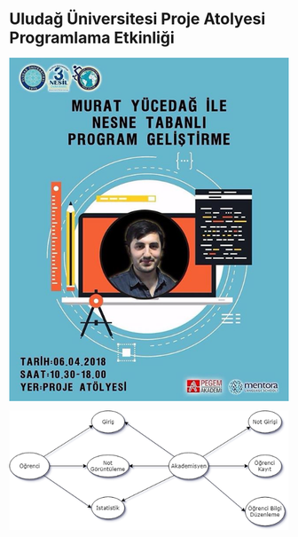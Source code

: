 # Uludağ Üniversitesi Proje Atolyesi Programlama Etkinliği

![Program Geliştirme Etkinliği](ProgramGeli%C5%9FtirmeEtkinli%C4%9Fi.jpg)

![Use Case Diagram](NotsisUseCaseDiagram.png)
